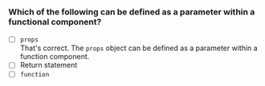 ### Which of the following can be defined as a parameter within a functional component?

- [ ] `props` <br>
      That's correct. The `props` object can be defined as a parameter within a function component.
- [ ] Return statement
- [ ] `function`

